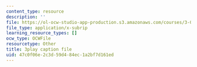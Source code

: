 ```yaml
---
content_type: resource
description: ''
file: https://ol-ocw-studio-app-production.s3.amazonaws.com/courses/3-021j-introduction-to-modeling-and-simulation-spring-2012/47c0f06e2c3d59d484ec1a2bf7d161ed_U5zt5u-C_uY.vtt
file_type: application/x-subrip
learning_resource_types: []
ocw_type: OCWFile
resourcetype: Other
title: 3play caption file
uid: 47c0f06e-2c3d-59d4-84ec-1a2bf7d161ed
---
```

